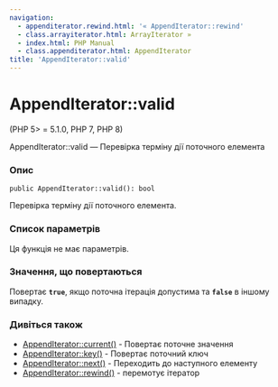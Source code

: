 ```yaml
---
navigation:
  - appenditerator.rewind.html: '« AppendIterator::rewind'
  - class.arrayiterator.html: ArrayIterator »
  - index.html: PHP Manual
  - class.appenditerator.html: AppendIterator
title: 'AppendIterator::valid'
---
```

# AppendIterator::valid

(PHP 5> = 5.1.0, PHP 7, PHP 8)

AppendIterator::valid — Перевірка терміну дії поточного елемента

### Опис

```methodsynopsis
public AppendIterator::valid(): bool
```

Перевірка терміну дії поточного елемента.

### Список параметрів

Ця функція не має параметрів.

### Значення, що повертаються

Повертає **`true`**, якщо поточна ітерація допустима та **`false`** в іншому випадку.

### Дивіться також

-   [AppendIterator::current()](appenditerator.current.html) - Повертає поточне значення
-   [AppendIterator::key()](appenditerator.key.html) - Повертає поточний ключ
-   [AppendIterator::next()](appenditerator.next.html) - Переходить до наступного елементу
-   [AppendIterator::rewind()](appenditerator.rewind.html) - перемотує ітератор
